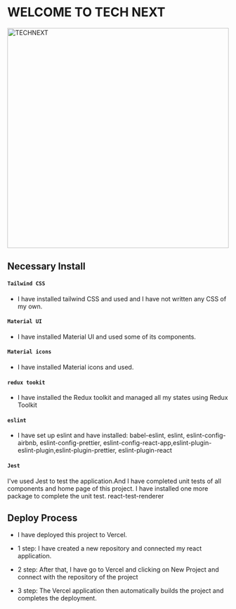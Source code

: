 # WELCOME TO TECH NEXT

<a href="https://technext-task.vercel.app/" target="_blank"><img src="https://i.ibb.co/KmGLhbr/techNext.png" width="100%" height="500px" alt="TECHNEXT"/></a>

## Necessary Install

#### `Tailwind CSS`

+ I have installed tailwind CSS and used and I have not written any CSS of my own. 

#### `Material UI`

+ I have installed Material UI and used some of its components.

#### `Material icons`

+ I have installed Material icons and used.

#### `redux tookit`

+ I have installed the Redux toolkit and managed all my states using Redux Toolkit

#### `eslint`

+ I have set up eslint and have installed: babel-eslint, eslint, eslint-config-airbnb, eslint-config-prettier, eslint-config-react-app,eslint-plugin-eslint-plugin,eslint-plugin-prettier, eslint-plugin-react

#### `Jest`

I've used Jest to test the application.And I have completed unit tests of all components and home page of this project. I have installed one more package to complete the unit test. react-test-renderer

## Deploy Process
+ I have deployed this project to Vercel.

+ 1 step: I have created a new repository and connected my react application.

+ 2 step: After that, I have go to Vercel and clicking on New Project and connect with the repository of the project

+ 3 step: The Vercel application then automatically builds the project and completes the deployment.